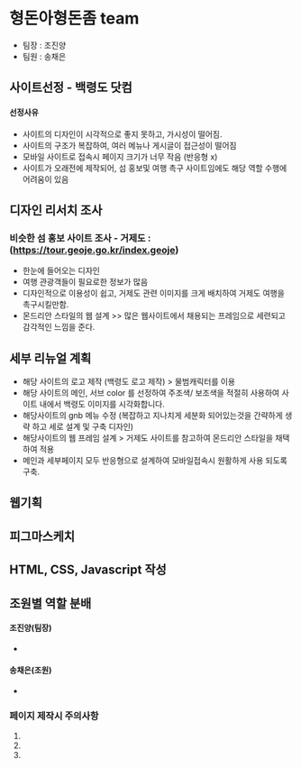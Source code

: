 # 형돈아형돈좀 team
- 팀장 : 조진양
- 팀원 : 송채은

## 사이트선정 - 백령도 닷컴
 
#### 선정사유
- 사이트의 디자인이 시각적으로 좋지 못하고, 가시성이 떨어짐. 
- 사이트의 구조가 복잡하여, 여러 메뉴나 게시글이 접근성이 떨어짐
- 모바일 사이트로 접속시 페이지 크기가 너무 작음 (반응형 x)
- 사이트가 오래전에 제작되어, 섬 홍보및 여행 촉구 사이트임에도 해당 역할 수행에 어려움이 있음
 
## 디자인 리서치 조사
### 비슷한 섬 홍보 사이트 조사 - 거제도 : (https://tour.geoje.go.kr/index.geoje)
- 한눈에 들어오는 디자인
- 여행 관광객들이 필요로한 정보가 많음
- 디자인적으로 이용성이 쉽고, 거제도 관련 이미지를 크게 배치하여 거제도 여행을 촉구시킬만함.
- 몬드리안 스타일의 웹 설계 >> 많은 웹사이트에서 채용되는 프레임으로 세련되고 감각적인 느낌을 준다.

## 세부 리뉴얼 계획
- 해당 사이트의 로고 제작 (백령도 로고 제작) > 물범캐릭터를 이용
- 해당 사이트의 메인, 서브 color 를 선정하여 주조색/ 보조색을 적절히 사용하여 사이트 내에서 백령도 이미지를     시각화합니다.
- 해당사이트의 gnb 메뉴 수정 (복잡하고 지나치게 세분화 되어있는것을 간략하게 생략 하고 세로 설계 및 구축 디자인)
- 해당사이트의 웹 프레임 설계 > 거제도 사이트를 참고하여 몬드리안 스타일을 채택하여 적용
- 메인과 세부페이지 모두 반응형으로 설계하여 모바일접속시 원활하게 사용 되도록 구축.


## 웹기획


## 피그마스케치



## HTML, CSS, Javascript 작성

## 조원별 역할 분배
#### 조진양(팀장)
- 
#### 송채은(조원)
-

### 페이지 제작시 주의사항
1. 
2. 
3. 
